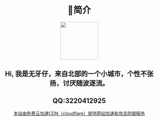 <center>
<h1>🤡简介</h1>
<center>
<center><img src="https://si.geilicdn.com/pcitem1365208753-0fd90000018a9375254a0a231418_1080_1080.jpg" width="120px"></center>
<center>
<h2>Hi, 我是无牙仔，来自北部的一个小城市，个性不张扬，讨厌随波逐流。</h2>
<h2>QQ:3220412925</h2>
<a target="_blank" href="https://www.cloudflare.com/?wuyazai" title="免费云加速CDN（cloudflare），为您免费提供网站加速和网站防御（DDOS、CC攻击）" alt="免费云加速（cloudflare），为您免费提供网站加速和网站防御（DDOS、CC攻击）">本站由免费云加速CDN（cloudflare）提供网站加速和攻击防御服务</a>
